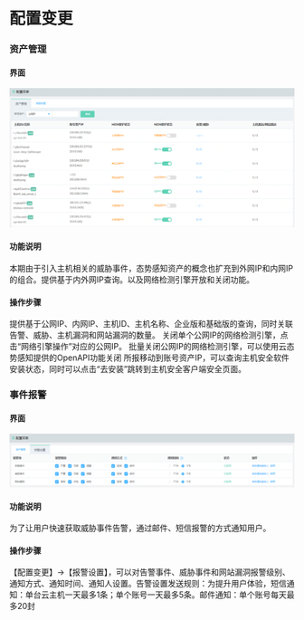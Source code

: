 # 配置变更

### 资产管理

#### 界面 

![](../../../../image/Situational-Awareness/zc-1.png)

#### 功能说明
本期由于引入主机相关的威胁事件，态势感知资产的概念也扩充到外网IP和内网IP的组合。提供基于内外网IP查询。以及网络检测引擎开放和关闭功能。

#### 操作步骤
提供基于公网IP、内网IP、主机ID、主机名称、企业版和基础版的查询，同时关联告警、威胁、主机漏洞和网站漏洞的数量。
关闭单个公网IP的网络检测引擎，点击“网络引擎操作”对应的公网IP。
批量关闭公网IP的网络检测引擎，可以使用云态势感知提供的OpenAPI功能关闭
所报移动到账号资产IP，可以查询主机安全软件安装状态，同时可以点击“去安装”跳转到主机安全客户端安全页面。

### 事件报警
#### 界面
![](../../../../image/Situational-Awareness/zc-2.png)

#### 功能说明
为了让用户快速获取威胁事件告警，通过邮件、短信报警的方式通知用户。

#### 操作步骤
【配置变更】->【报警设置】，可以对告警事件、威胁事件和网站漏洞报警级别、通知方式、通知时间、通知人设置。告警设置发送规则：为提升用户体验，短信通知：单台云主机一天最多1条；单个账号一天最多5条。邮件通知：单个账号每天最多20封
